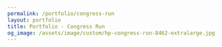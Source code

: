 ```yaml
---
permalink: /portfolio/congress-run
layout: portfolio
title: Portfolio - Congress Run
og_image: /assets/image/custom/hp-congress-run-8462-extralarge.jpg
---
```

